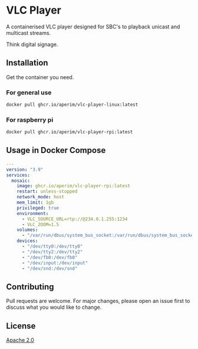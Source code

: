 # VLC Player

A containerised VLC player designed for SBC's to
playback unicast and multicast streams.

Think digital signage.

## Installation

Get the container you need.

### For general use

```bash
docker pull ghcr.io/aperim/vlc-player-linux:latest
```

### For raspberry pi

```bash
docker pull ghcr.io/aperim/vlc-player-rpi:latest
```

## Usage in Docker Compose

```yaml
---
version: "3.9"
services:
  mosaic:
    image: ghcr.io/aperim/vlc-player-rpi:latest
    restart: unless-stopped
    network_mode: host
    mem_limit: 1gb
    privileged: true
    environment:
      - VLC_SOURCE_URL=rtp://@234.0.1.255:1234
      - VLC_ZOOM=1.5
    volumes:
      - "/var/run/dbus/system_bus_socket:/var/run/dbus/system_bus_socket"
    devices:
      - "/dev/tty0:/dev/tty0"
      - "/dev/tty2:/dev/tty2"
      - "/dev/fb0:/dev/fb0"
      - "/dev/input:/dev/input"
      - "/dev/snd:/dev/snd"
```

## Contributing

Pull requests are welcome. For major changes,
please open an issue first to discuss what
you would like to change.

## License

[Apache 2.0](https://choosealicense.com/licenses/apache-2.0/)
